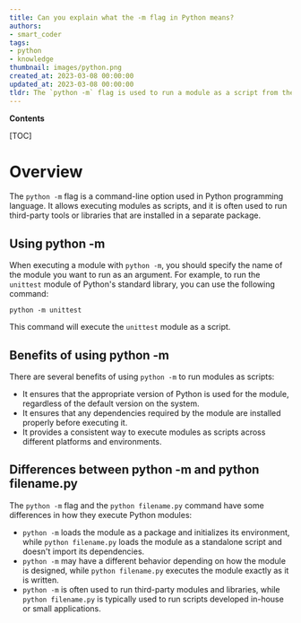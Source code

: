 ```yaml
---
title: Can you explain what the -m flag in Python means?
authors:
- smart_coder
tags:
- python
- knowledge
thumbnail: images/python.png
created_at: 2023-03-08 00:00:00
updated_at: 2023-03-08 00:00:00
tldr: The `python -m` flag is used to run a module as a script from the command line.
---
```


**Contents**

[TOC]

# Overview
The `python -m` flag is a command-line option used in Python programming language. It allows executing modules as scripts, and it is often used to run third-party tools or libraries that are installed in a separate package.

## Using python -m
When executing a module with `python -m`, you should specify the name of the module you want to run as an argument. For example, to run the `unittest` module of Python's standard library, you can use the following command:

```python -m unittest```

This command will execute the `unittest` module as a script.

## Benefits of using python -m
There are several benefits of using `python -m` to run modules as scripts:

- It ensures that the appropriate version of Python is used for the module, regardless of the default version on the system.
- It ensures that any dependencies required by the module are installed properly before executing it.
- It provides a consistent way to execute modules as scripts across different platforms and environments.

## Differences between python -m and python filename.py
The `python -m` flag and the `python filename.py` command have some differences in how they execute Python modules:

- `python -m` loads the module as a package and initializes its environment, while `python filename.py` loads the module as a standalone script and doesn't import its dependencies.
- `python -m` may have a different behavior depending on how the module is designed, while `python filename.py` executes the module exactly as it is written.
- `python -m` is often used to run third-party modules and libraries, while `python filename.py` is typically used to run scripts developed in-house or small applications.

